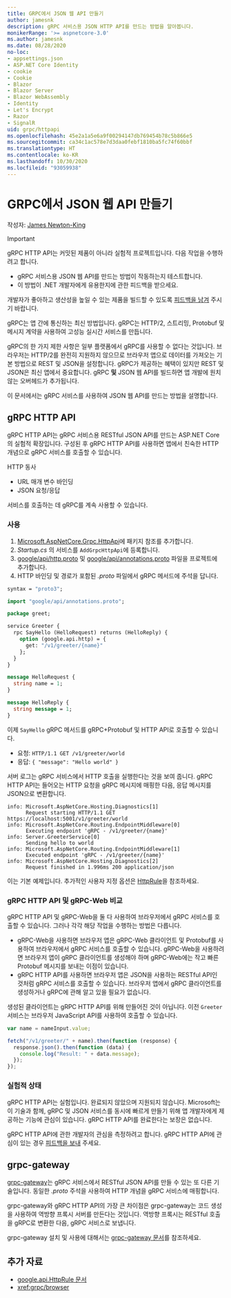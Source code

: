 ```yaml
---
title: GRPC에서 JSON 웹 API 만들기
author: jamesnk
description: gRPC 서비스용 JSON HTTP API를 만드는 방법을 알아봅니다.
monikerRange: '>= aspnetcore-3.0'
ms.author: jamesnk
ms.date: 08/28/2020
no-loc:
- appsettings.json
- ASP.NET Core Identity
- cookie
- Cookie
- Blazor
- Blazor Server
- Blazor WebAssembly
- Identity
- Let's Encrypt
- Razor
- SignalR
uid: grpc/httpapi
ms.openlocfilehash: 45e2a1a5e6a9f00294147db769454b78c5b866e5
ms.sourcegitcommit: ca34c1ac578e7d3daa0febf1810ba5fc74f60bbf
ms.translationtype: HT
ms.contentlocale: ko-KR
ms.lasthandoff: 10/30/2020
ms.locfileid: "93059938"
---
```

# <a name="create-json-web-apis-from-grpc"></a>GRPC에서 JSON 웹 API 만들기

작성자: [James Newton-King](https://twitter.com/jamesnk)

> [!IMPORTANT]
> gRPC HTTP API는 커밋된 제품이 아니라 실험적 프로젝트입니다. 다음 작업을 수행하려고 합니다.
>
> * gRPC 서비스용 JSON 웹 API를 만드는 방법이 작동하는지 테스트합니다.
> * 이 방법이 .NET 개발자에게 유용한지에 관한 피드백을 받으세요.
>
> 개발자가 좋아하고 생산성을 높일 수 있는 제품을 빌드할 수 있도록 [피드백을 남겨](https://github.com/grpc/grpc-dotnet/issues/167) 주시기 바랍니다.

gRPC는 앱 간에 통신하는 최신 방법입니다. gRPC는 HTTP/2, 스트리밍, Protobuf 및 메시지 계약을 사용하여 고성능 실시간 서비스를 만듭니다.

gRPC의 한 가지 제한 사항은 일부 플랫폼에서 gRPC를 사용할 수 없다는 것입니다. 브라우저는 HTTP/2를 완전히 지원하지 않으므로 브라우저 앱으로 데이터를 가져오는 기본 방법으로 REST 및 JSON을 설정합니다. gRPC가 제공하는 혜택이 있지만 REST 및 JSON은 최신 앱에서 중요합니다. gRPC **및** JSON 웹 API를 빌드하면 앱 개발에 원치 않는 오버헤드가 추가됩니다.

이 문서에서는 gRPC 서비스를 사용하여 JSON 웹 API를 만드는 방법을 설명합니다.

## <a name="grpc-http-api"></a>gRPC HTTP API

gRPC HTTP API는 gRPC 서비스용 RESTful JSON API를 만드는 ASP.NET Core의 실험적 확장입니다. 구성된 후 gRPC HTTP API를 사용하면 앱에서 친숙한 HTTP 개념으로 gRPC 서비스를 호출할 수 있습니다.

HTTP 동사
* URL 매개 변수 바인딩
* JSON 요청/응답

서비스를 호출하는 데 gRPC를 계속 사용할 수 있습니다.

### <a name="usage"></a>사용

1. [Microsoft.AspNetCore.Grpc.HttpApi](https://www.nuget.org/packages/Microsoft.AspNetCore.Grpc.HttpApi)에 패키지 참조를 추가합니다.
1. *Startup.cs* 의 서비스를 `AddGrpcHttpApi`에 등록합니다.
1. [google/api/http.proto](https://github.com/aspnet/AspLabs/blob/c1e59cacf7b9606650d6ec38e54fa3a82377f360/src/GrpcHttpApi/sample/Proto/google/api/http.proto) 및 [google/api/annotations.proto](https://github.com/aspnet/AspLabs/blob/c1e59cacf7b9606650d6ec38e54fa3a82377f360/src/GrpcHttpApi/sample/Proto/google/api/annotations.proto) 파일을 프로젝트에 추가합니다.
1. HTTP 바인딩 및 경로가 포함된 *.proto* 파일에서 gRPC 메서드에 주석을 답니다.

```protobuf
syntax = "proto3";

import "google/api/annotations.proto";

package greet;

service Greeter {
  rpc SayHello (HelloRequest) returns (HelloReply) {
    option (google.api.http) = {
      get: "/v1/greeter/{name}"
    };
  }
}

message HelloRequest {
  string name = 1;
}

message HelloReply {
  string message = 1;
}
```

이제 `SayHello` gRPC 메서드를 gRPC+Protobuf 및 HTTP API로 호출할 수 있습니다.

* 요청: `HTTP/1.1 GET /v1/greeter/world`
* 응답: `{ "message": "Hello world" }`

서버 로그는 gRPC 서비스에서 HTTP 호출을 실행한다는 것을 보여 줍니다. gRPC HTTP API는 들어오는 HTTP 요청을 gRPC 메시지에 매핑한 다음, 응답 메시지를 JSON으로 변환합니다.

```
info: Microsoft.AspNetCore.Hosting.Diagnostics[1]
      Request starting HTTP/1.1 GET https://localhost:5001/v1/greeter/world
info: Microsoft.AspNetCore.Routing.EndpointMiddleware[0]
      Executing endpoint 'gRPC - /v1/greeter/{name}'
info: Server.GreeterService[0]
      Sending hello to world
info: Microsoft.AspNetCore.Routing.EndpointMiddleware[1]
      Executed endpoint 'gRPC - /v1/greeter/{name}'
info: Microsoft.AspNetCore.Hosting.Diagnostics[2]
      Request finished in 1.996ms 200 application/json
```

이는 기본 예제입니다. 추가적인 사용자 지정 옵션은 [HttpRule](https://cloud.google.com/service-infrastructure/docs/service-management/reference/rpc/google.api#google.api.HttpRule)을 참조하세요.

### <a name="grpc-http-api-vs-grpc-web"></a>gRPC HTTP API 및 gRPC-Web 비교

gRPC HTTP API 및 gRPC-Web을 둘 다 사용하여 브라우저에서 gRPC 서비스를 호출할 수 있습니다. 그러나 각각 해당 작업을 수행하는 방법은 다릅니다.

* gRPC-Web을 사용하면 브라우저 앱은 gRPC-Web 클라이언트 및 Protobuf를 사용하여 브라우저에서 gRPC 서비스를 호출할 수 있습니다. gRPC-Web을 사용하려면 브라우저 앱이 gRPC 클라이언트를 생성해야 하며 gRPC-Web에는 작고 빠른 Protobuf 메시지를 보내는 이점이 있습니다.
* gRPC HTTP API를 사용하면 브라우저 앱은 JSON을 사용하는 RESTful API인 것처럼 gRPC 서비스를 호출할 수 있습니다. 브라우저 앱에서 gRPC 클라이언트를 생성하거나 gRPC에 관해 알고 있을 필요가 없습니다.

생성된 클라이언트는 gRPC HTTP API를 위해 만들어진 것이 아닙니다. 이전 `Greeter` 서비스는 브라우저 JavaScript API를 사용하여 호출할 수 있습니다.

```javascript
var name = nameInput.value;

fetch("/v1/greeter/" + name).then(function (response) {
  response.json().then(function (data) {
    console.log("Result: " + data.message);
  });
});
```

### <a name="experimental-status"></a>실험적 상태

gRPC HTTP API는 실험입니다. 완료되지 않았으며 지원되지 않습니다. Microsoft는 이 기술과 함께, gRPC 및 JSON 서비스를 동시에 빠르게 만들기 위해 앱 개발자에게 제공하는 기능에 관심이 있습니다. gRPC HTTP API를 완료한다는 보장은 없습니다.

gRPC HTTP API에 관한 개발자의 관심을 측정하려고 합니다. gRPC HTTP API에 관심이 있는 경우 [피드백을 보내](https://github.com/grpc/grpc-dotnet/issues/167) 주세요.

## <a name="grpc-gateway"></a>grpc-gateway

[grpc-gateway](https://grpc-ecosystem.github.io/grpc-gateway/)는 gRPC 서비스에서 RESTful JSON API를 만들 수 있는 또 다른 기술입니다. 동일한 *.proto* 주석을 사용하여 HTTP 개념을 gRPC 서비스에 매핑합니다.

grpc-gateway와 gRPC HTTP API의 가장 큰 차이점은 grpc-gateway는 코드 생성을 사용하여 역방향 프록시 서버를 만든다는 것입니다. 역방향 프록시는 RESTful 호출을 gRPC로 변환한 다음, gRPC 서비스로 보냅니다.

grpc-gateway 설치 및 사용에 대해서는 [grpc-gateway 문서](https://grpc-ecosystem.github.io/grpc-gateway/docs/usage.html)를 참조하세요.

## <a name="additional-resources"></a>추가 자료

* [google.api.HttpRule 문서](https://cloud.google.com/service-infrastructure/docs/service-management/reference/rpc/google.api#google.api.HttpRule)
* <xref:grpc/browser>
